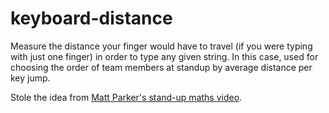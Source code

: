 # keyboard-distance

Measure the distance your finger would have to travel (if you were typing with just one finger) in order to type any given string. In this case, used for choosing the order of team members at standup by average distance per key jump.

Stole the idea from [Matt Parker's stand-up maths video](https://www.youtube.com/watch?v=Mf2H9WZSIyw).

